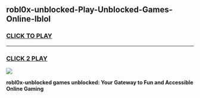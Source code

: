 
## robl0x-unblocked-Play-Unblocked-Games-Online-lblol
<h3>
<a href="https://premium76.site?title=robl0x-unblocked&ref=25A">CLICK TO PLAY</a></h3>
<hr>

<h3>
<a href="https://premium76.site?title=robl0x-unblocked&ref=25A">CLICK 2 PLAY</a>
  
</h3>

<a href="https://premium76.site?title=robl0x-unblocked&ref=25A"><img src="https://clearcache.store/games.png"></a>


**robl0x-unblocked games unblocked: Your Gateway to Fun and Accessible Online Gaming**
